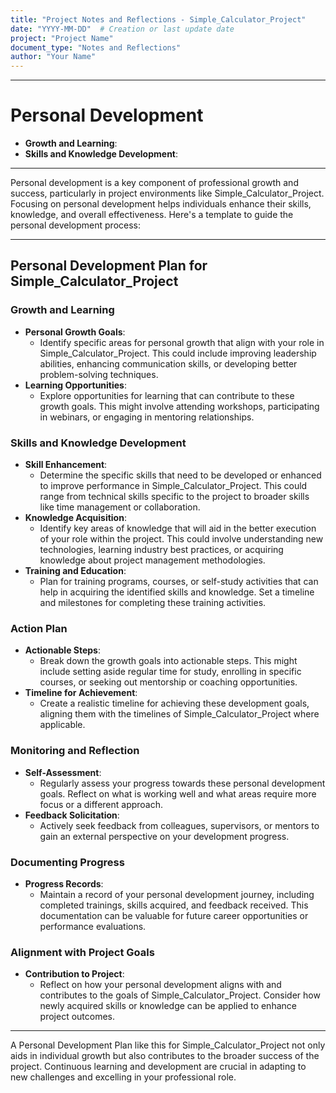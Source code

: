 ```yaml
---
title: "Project Notes and Reflections - Simple_Calculator_Project"
date: "YYYY-MM-DD"  # Creation or last update date
project: "Project Name"
document_type: "Notes and Reflections"
author: "Your Name"
---
```

---
# Personal Development

- **Growth and Learning**:
- **Skills and Knowledge Development**:

---
Personal development is a key component of professional growth and success, particularly in project environments like Simple_Calculator_Project. Focusing on personal development helps individuals enhance their skills, knowledge, and overall effectiveness. Here's a template to guide the personal development process:

---

## Personal Development Plan for Simple_Calculator_Project

### Growth and Learning
- **Personal Growth Goals**:
  - Identify specific areas for personal growth that align with your role in Simple_Calculator_Project. This could include improving leadership abilities, enhancing communication skills, or developing better problem-solving techniques.
- **Learning Opportunities**:
  - Explore opportunities for learning that can contribute to these growth goals. This might involve attending workshops, participating in webinars, or engaging in mentoring relationships.

### Skills and Knowledge Development
- **Skill Enhancement**:
  - Determine the specific skills that need to be developed or enhanced to improve performance in Simple_Calculator_Project. This could range from technical skills specific to the project to broader skills like time management or collaboration.
- **Knowledge Acquisition**:
  - Identify key areas of knowledge that will aid in the better execution of your role within the project. This could involve understanding new technologies, learning industry best practices, or acquiring knowledge about project management methodologies.
- **Training and Education**:
  - Plan for training programs, courses, or self-study activities that can help in acquiring the identified skills and knowledge. Set a timeline and milestones for completing these training activities.

### Action Plan
- **Actionable Steps**:
  - Break down the growth goals into actionable steps. This might include setting aside regular time for study, enrolling in specific courses, or seeking out mentorship or coaching opportunities.
- **Timeline for Achievement**:
  - Create a realistic timeline for achieving these development goals, aligning them with the timelines of Simple_Calculator_Project where applicable.

### Monitoring and Reflection
- **Self-Assessment**:
  - Regularly assess your progress towards these personal development goals. Reflect on what is working well and what areas require more focus or a different approach.
- **Feedback Solicitation**:
  - Actively seek feedback from colleagues, supervisors, or mentors to gain an external perspective on your development progress.

### Documenting Progress
- **Progress Records**:
  - Maintain a record of your personal development journey, including completed trainings, skills acquired, and feedback received. This documentation can be valuable for future career opportunities or performance evaluations.

### Alignment with Project Goals
- **Contribution to Project**:
  - Reflect on how your personal development aligns with and contributes to the goals of Simple_Calculator_Project. Consider how newly acquired skills or knowledge can be applied to enhance project outcomes.

---

A Personal Development Plan like this for Simple_Calculator_Project not only aids in individual growth but also contributes to the broader success of the project. Continuous learning and development are crucial in adapting to new challenges and excelling in your professional role.